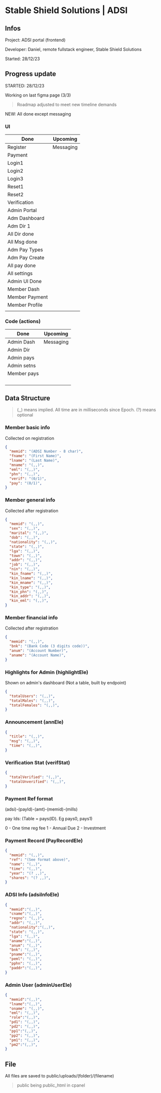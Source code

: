 # Stable Shield Solutions | ADSI

## Infos
Project: ADSI portal (frontend)

Developer: Daniel, remote fullstack engineer, Stable Shield Solutions

Started: 28/12/23



## Progress update

STARTED: 28/12/23

Working on last figma page (3/3)

> Roadmap adjusted to meet new timeline demands

NEW: All done except messaging 

### UI

| Done          | Upcoming      |
| ------------- | ------------- |
| Register      | Messaging     |
| Payment       |               |
| Login1        |               |
| Login2        |               |
| Login3        |               |
| Reset1        |               |
| Reset2        |               |
| Verification  |               |
| Admin Portal  |               |
| Adm Dashboard |               |
| Adm Dir 1     |               |
| All Dir done  |               |
| All Msg done  |               |
| Adm Pay Types |               |
| Adm Pay Create|               |
| All pay done  |               |
| All settings  |               |
| Admin UI Done |               |
| Member Dash   |               |
| Member Payment|               |
| Member Profile|               |
|               |               |

### Code (actions)

| Done          | Upcoming      |
| ------------- | ------------- |
| Admin Dash    | Messaging     |
| Admin Dir     |               |
| Admin pays    |               |
| Admin setns   |               |
| Member pays   |               |
|               |               |
|               |               |
|               |               |
|               |               |



## Data Structure

> (,,) means implied. All time are in milliseconds since Epoch. (?) means optional



### Member basic info

 Collected on registration

```json
{
  "memid": "(ADSI Number - 8 char)",
  "fname": "(First Name)",
  "lname": "(Last Name)",
  "mname": "(,,)",
  "eml": "(,,)",
  "phn": "(,,)",
  "verif": "(0/1)",
  "pay": "(0/1)",
}
```



### Member general info

 Collected after registration

```json
{
  "memid": "(,,)",
  "sex": "(,,)",
  "marital": "(,,)",
  "dob": "(,,)",
  "nationality": "(,,)",
  "state": "(,,)",
  "lga": "(,,)",
  "town": "(,,)",
  "addr": "(,,)",
  "job": "(,,)",
  "nin": "(,,)",
  "kin_fname": "(,,)",
  "kin_lname": "(,,)",
  "kin_mname": "(,,)",
  "kin_type": "(,,)",
  "kin_phn": "(,,)",
  "kin_addr": "(,,)",
  "kin_eml": "(,,)",
}
```




### Member financial info

 Collected after registration

```json
{
  "memid": "(,,)",
  "bnk": "(Bank Code (3 digits code))",
  "anum": "(Account Number)",
  "aname": "(Account Name)",
}
```



### Highlights for Admin (highlightEle)

 Shown on admin's dashboard (Not a table, built by endpoint)

```json
{
  "totalUsers": "(,,)",
  "totalMales": "(,,)",
  "totalFemales": "(,,)",
}
```



### Announcement (annEle)


```json
{
  "title": "(,,)",
  "msg": "(,,)",
  "time": "(,,)",
}
```



### Verification Stat (verifStat)

```json
{
  "totalVerified": "(,,)",
  "totalUnverified": "(,,)",
}
```

### Payment Ref format

(adsi)-(payId)-(amt)-(memid)-(mills)

pay Ids: (Table = pays(ID). Eg pays0, pays1)

0 - One time reg fee 
1 - Annual Due
2 - Investment




### Payment Record (PayRecordEle)

```json
{
  "memid": "(,,)",
  "ref": "(See format above)",
  "name": "(,,)",
  "time": "(,,)",
  "year": "(? ,,)",
  "shares": "(? ,,)",
}
```





### ADSI Info (adsiInfoEle)

```json
{
  "memid":"(,,)",
  "cname":"(,,)",
  "regno": "(,,)",
  "addr": "(,,)",
  "nationality":"(,,)",
  "state": "(,,)",
  "lga": "(,,)",
  "aname":"(,,)",
  "anum": "(,,)",
  "bnk": "(,,)",
  "pname":"(,,)",
  "peml": "(,,)",
  "pphn": "(,,)",
  "paddr":"(,,)",
}
```






### Admin User (adminUserEle)

```json
{
  "memid":"(,,)",
  "lname":"(,,)",
  "oname": "(,,)",
  "eml": "(,,)",
  "role":"(,,)",
  "pd1": "(,,)",
  "pd2": "(,,)",
  "pp1":"(,,)",
  "pp2": "(,,)",
  "pm1": "(,,)",
  "pm2":"(,,)",
}
```


## File

All files are saved to public/uploads/(folder)/(filename)

> public being public_html in cpanel